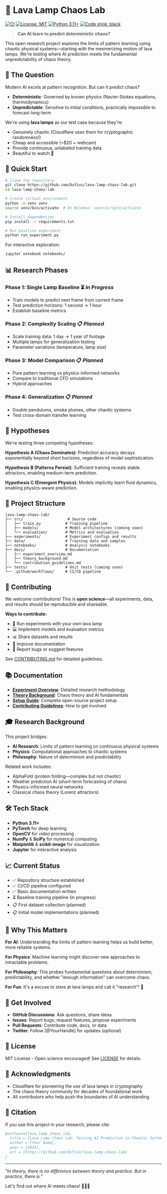 # 🧠 Lava Lamp Chaos Lab

[![CI](https://github.com/Dufius/lava-lamp-chaos-lab/workflows/Continuous%20Integration/badge.svg)](https://github.com/Dufius/lava-lamp-chaos-lab/actions)
[![License: MIT](https://img.shields.io/badge/License-MIT-yellow.svg)](https://opensource.org/licenses/MIT)
[![Python 3.11+](https://img.shields.io/badge/python-3.11+-blue.svg)](https://www.python.org/downloads/)
[![Code style: black](https://img.shields.io/badge/code%20style-black-000000.svg)](https://github.com/psf/black)

> **Can AI learn to predict deterministic chaos?**

This open research project explores the limits of pattern learning using chaotic physical systems—starting with the mesmerizing motion of lava lamps. We're testing where AI prediction meets the fundamental unpredictability of chaos theory.

## 🎯 The Question

Modern AI excels at pattern recognition. But can it predict chaos?

- **Deterministic**: Governed by known physics (Navier-Stokes equations, thermodynamics)
- **Unpredictable**: Sensitive to initial conditions, practically impossible to forecast long-term

We're using **lava lamps** as our test case because they're:
- Genuinely chaotic (Cloudflare uses them for cryptographic randomness!)
- Cheap and accessible (~$20 + webcam)
- Provide continuous, unlabeled training data
- Beautiful to watch 🌊

## 🚀 Quick Start

```bash
# Clone the repository
git clone https://github.com/Dufius/lava-lamp-chaos-lab.git
cd lava-lamp-chaos-lab

# Create virtual environment
python -m venv venv
source venv/bin/activate  # On Windows: venv\Scripts\activate

# Install dependencies
pip install -r requirements.txt

# Run baseline experiment
python run_experiment.py
```

For interactive exploration:
```bash
jupyter notebook notebooks/
```

## 📊 Research Phases

### Phase 1: Single Lamp Baseline ⏳ *In Progress*
- Train models to predict next frame from current frame
- Test prediction horizons: 1 second → 1 hour
- Establish baseline metrics

### Phase 2: Complexity Scaling 📋 *Planned*
- Scale training data: 1 day → 1 year of footage
- Multiple lamps for generalization testing
- Parameter variations (temperature, lamp size)

### Phase 3: Model Comparison 📋 *Planned*
- Pure pattern learning vs physics-informed networks
- Compare to traditional CFD simulations
- Hybrid approaches

### Phase 4: Generalization 📋 *Planned*
- Double pendulums, smoke plumes, other chaotic systems
- Test cross-domain transfer learning

## 🔬 Hypotheses

We're testing three competing hypotheses:

**Hypothesis A (Chaos Dominates)**: Prediction accuracy decays exponentially beyond short horizons, regardless of model sophistication.

**Hypothesis B (Patterns Persist)**: Sufficient training reveals stable attractors, enabling medium-term prediction.

**Hypothesis C (Emergent Physics)**: Models implicitly learn fluid dynamics, enabling physics-aware prediction.

## 📁 Project Structure

```
lava-lamp-chaos-lab/
├── src/                    # Source code
│   ├── train.py           # Training pipeline
│   ├── models/            # Model architectures (coming soon)
│   └── evaluation/        # Metrics and evaluation
├── experiments/           # Experiment configs and results
├── data/                  # Training data and samples
├── notebooks/             # Analysis notebooks
├── docs/                  # Documentation
│   ├── experiment_overview.md
│   ├── theory_background.md
│   └── contribution_guidelines.md
├── tests/                 # Unit tests (coming soon)
└── .github/workflows/     # CI/CD pipeline
```

## 🤝 Contributing

We welcome contributions! This is **open science**—all experiments, data, and results should be reproducible and shareable.

**Ways to contribute:**
- 🧪 Run experiments with your own lava lamp
- 💻 Implement models and evaluation metrics
- 📊 Share datasets and results
- 📝 Improve documentation
- 🐛 Report bugs or suggest features

See [CONTRIBUTING.md](CONTRIBUTING.md) for detailed guidelines.

## 📚 Documentation

- **[Experiment Overview](docs/experiment_overview.md)**: Detailed research methodology
- **[Theory Background](docs/theory_background.md)**: Chaos theory and AI fundamentals
- **[Setup Guide](OSS_SETUP_GUIDE.md)**: Complete open-source project setup
- **[Contributing Guidelines](CONTRIBUTING.md)**: How to get involved

## 🎓 Research Background

This project bridges:
- **AI Research**: Limits of pattern learning on continuous physical systems
- **Physics**: Computational approaches to chaotic systems
- **Philosophy**: Nature of determinism and predictability

Related work includes:
- AlphaFold (protein folding—complex but not chaotic)
- Weather prediction AI (short-term forecasting of chaos)
- Physics-informed neural networks
- Classical chaos theory (Lorenz attractors)

## 🛠️ Tech Stack

- **Python 3.11+**
- **PyTorch** for deep learning
- **OpenCV** for video processing
- **NumPy** & **SciPy** for numerical computing
- **Matplotlib** & **scikit-image** for visualization
- **Jupyter** for interactive analysis

## 📈 Current Status

- ✅ Repository structure established
- ✅ CI/CD pipeline configured
- ✅ Basic documentation written
- ⏳ Baseline training pipeline (in progress)
- 📋 First dataset collection (planned)
- 📋 Initial model implementations (planned)

## 🌟 Why This Matters

**For AI**: Understanding the limits of pattern learning helps us build better, more reliable systems.

**For Physics**: Machine learning might discover new approaches to intractable problems.

**For Philosophy**: This probes fundamental questions about determinism, predictability, and whether "enough information" can overcome chaos.

**For Fun**: It's a excuse to stare at lava lamps and call it "research"! 🌈

## 📮 Get Involved

- **GitHub Discussions**: Ask questions, share ideas
- **Issues**: Report bugs, request features, propose experiments
- **Pull Requests**: Contribute code, docs, or data
- **Twitter**: Follow [@YourHandle] for updates (optional)

## 📄 License

MIT License - Open science encouraged! See [LICENSE](LICENSE) for details.

## 🙏 Acknowledgments

- Cloudflare for pioneering the use of lava lamps in cryptography
- The chaos theory community for decades of foundational work
- All contributors who help push the boundaries of AI understanding

## 📖 Citation

If you use this project in your research, please cite:

```bibtex
@software{lava_lamp_chaos_lab,
  title = {Lava Lamp Chaos Lab: Testing AI Prediction in Chaotic Systems},
  author = {Your Name},
  year = {2025},
  url = {https://github.com/Dufius/lava-lamp-chaos-lab}
}
```

---

*"In theory, there is no difference between theory and practice. But in practice, there is."*

Let's find out where AI meets chaos! 🌊🧠✨
